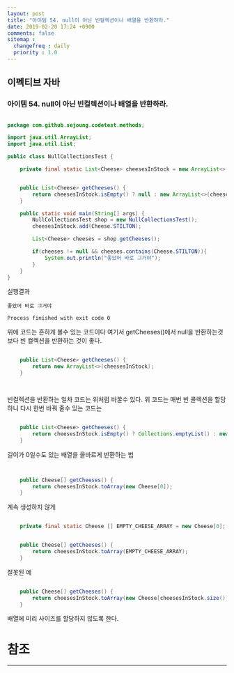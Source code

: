 ```yaml
---
layout: post
title: "아이템 54. null이 아닌 빈컬렉션이나 배열을 반환하라."
date: 2019-02-20 17:24 +0900
comments: false
sitemap :
  changefreq : daily
  priority : 1.0
---
```

## 이펙티브 자바

### 아이템 54. null이 아닌 빈컬렉션이나 배열을 반환하라.

```java

package com.github.sejoung.codetest.methods;

import java.util.ArrayList;
import java.util.List;

public class NullCollectionsTest {

    private final static List<Cheese> cheesesInStock = new ArrayList<>();


    public List<Cheese> getCheeses() {
        return cheesesInStock.isEmpty() ? null : new ArrayList<>(cheesesInStock);
    }

    public static void main(String[] args) {
        NullCollectionsTest shop = new NullCollectionsTest();
        cheesesInStock.add(Cheese.STILTON);

        List<Cheese> cheeses = shop.getCheeses();

        if(cheeses != null && cheeses.contains(Cheese.STILTON)){
            System.out.println("좋았어 바로 그거야");
        }
    }
}


```
실행결과
```
좋았어 바로 그거야

Process finished with exit code 0

```
위에 코드는 흔하게 볼수 있는 코드이다 여기서 getCheeses()에서 null을 반환하는것보다 빈 컬렉션을 반환하는 것이 좋다.

```java

    public List<Cheese> getCheeses() {
        return new ArrayList<>(cheesesInStock);
    }




```
빈컬렉션을 반환하는 일차 코드는 위처럼 바꿀수 있다. 위 코드는 매번 빈 콜렉션을 할당하니 다시 한번 바꿔 줄수 있는 코드는

```java

    public List<Cheese> getCheeses() {
        return cheesesInStock.isEmpty() ? Collections.emptyList() : new ArrayList<>(cheesesInStock);
    }

```

길이가 0일수도 있는 배열을 올바르게 반환하는 법

```java


    public Cheese[] getCheeses() {
        return cheesesInStock.toArray(new Cheese[0]);
    }

```

계속 생성하지 않게 

```java

    private final static Cheese [] EMPTY_CHEESE_ARRAY = new Cheese[0];


    public Cheese[] getCheeses() {
        return cheesesInStock.toArray(EMPTY_CHEESE_ARRAY);
    }


```

잘못된 예 

```java

    public Cheese[] getCheeses() {
        return cheesesInStock.toArray(new Cheese[cheesesInStock.size()]);
    }

```

배열에 미리 사이즈를 할당하지 않도록 한다.


# 참조
-----





